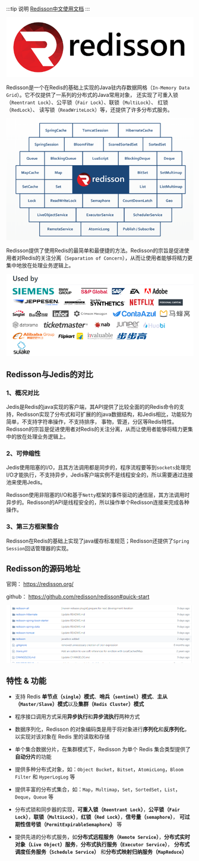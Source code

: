 :::tip 说明
[Redisson中文使用文档](https://www.bookstack.cn/read/redisson-wiki-zh/Redisson%E9%A1%B9%E7%9B%AE%E4%BB%8B%E7%BB%8D.md)
:::


![img_3.png](img_3.png)

Redisson是一个在Redis的基础上实现的Java驻内存数据网格（`In-Memory Data Grid`）。它不仅提供了一系列的分布式的Java常用对象，
还实现了可重入锁（`Reentrant Lock`）、公平锁（`Fair Lock`）、联锁（`MultiLock`）、 红锁（`RedLock`）、 读写锁（`ReadWriteLock`）等，还提供了许多分布式服务。

![img.png](img.png)

Redisson提供了使用Redis的最简单和最便捷的方法。Redisson的宗旨是促进使用者对Redis的关注分离（`Separation of Concern`），从而让使用者能够将精力更集中地放在处理业务逻辑上。

![img_1.png](img_1.png)

## Redisson与Jedis的对比

### 1、概况对比

Jedis是Redis的java实现的客户端，其API提供了比较全面的的Redis命令的支持，Redisson实现了分布式和可扩展的的java数据结构，和Jedis相比，功能较为简单，不支持字符串操作，不支持排序，
事物，管道，分区等Redis特性。Redisson的宗旨是促进使用者对Redis的关注分离，从而让使用者能够将精力更集中的放在处理业务逻辑上。

### 2、可伸缩性

Jedis使用阻塞的I/O，且其方法调用都是同步的，程序流程要等到`sockets`处理完I/O才能执行，不支持异步，Jedis客户端实例不是线程安全的，所以需要通过连接池来使用Jedis。

Redisson使用非阻塞的I/O和基于`Netty`框架的事件驱动的通信层，其方法调用时异步的。Redisson的API是线程安全的，所以操作单个Redisson连接来完成各种操作。

### 3、第三方框架整合

Redisson在Redis的基础上实现了java缓存标准规范；Redisson还提供了`Spring Session`回话管理器的实现。

## Redisson的源码地址

官网： https://redisson.org/

github： https://github.com/redisson/redisson#quick-start

![img_2.png](img_2.png)

## 特性 & 功能

* 支持 Redis **单节点（`single`）模式**、**哨兵（`sentinel`）模式**、**主从（`Master/Slave`）模式**以及**集群（`Redis Cluster`）模式**

* 程序接口调用方式采用**异步执行**和**异步流执行**两种方式

* 数据序列化，Redisson 的对象编码类是用于将对象进行**序列化**和**反序列化**，以实现对该对象在 Redis 里的读取和存储

* 单个集合数据分片，在集群模式下，Redisson 为单个 Redis 集合类型提供了**自动分片**的功能

* 提供多种分布式对象，如：`Object Bucket`，`Bitset`，`AtomicLong`，`Bloom Filter` 和 `HyperLogLog` 等

* 提供丰富的分布式集合，如：`Map`，`Multimap`，`Set`，`SortedSet`，`List`，`Deque`，`Queue` 等

* 分布式锁和同步器的实现，**可重入锁（`Reentrant Lock`）**，**公平锁（`Fair Lock`）**，**联锁（`MultiLock`）**，**红锁（`Red Lock`）**，**信号量（`semaphore`）**，
**可过期性信号锁（`PermitExpirableSemaphore`）** 等

* 提供先进的分布式服务，如**分布式远程服务（`Remote Service`）**，**分布式实时对象（`Live Object`）服务**，**分布式执行服务（`Executor Service`）**，
**分布式调度任务服务（`Schedule Service`）** 和**分布式映射归纳服务（`MapReduce`）**